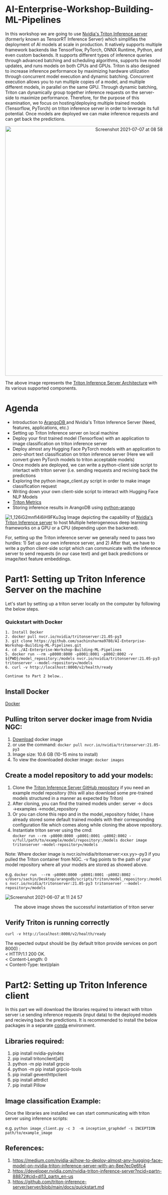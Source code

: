 # AI-Enterprise-Workshop-Building-ML-Pipelines
In this workshop we are going to use [Nvidia's Triton Inference server](https://developer.nvidia.com/nvidia-triton-inference-server?ncid=partn-88872#cid=dl13_partn_en-us) (formerly known as TensorRT Inference Server) 
which simplifies the deployment of AI models at scale in production. It natively supports multiple framework backends like TensorFlow, PyTorch, ONNX Runtime, Python, and even custom backends. It supports different types of inference queries through advanced batching and scheduling algorithms, supports live model updates, and runs models on both CPUs and GPUs. Triton is also designed to increase inference performance by maximizing hardware utilization through concurrent model execution and dynamic batching. Concurrent execution allows you to run multiple copies of a model, and multiple different models, in parallel on the same GPU. Through dynamic batching, Triton can dynamically group together inference requests on the server-side to maximize performance. Therefore, for the purpose of this examination, we focus on hosting/deploying multiple trained models (Tensorflow, PyTorch) on triton inference server in order to leverage its full potential. Once models are deployed we can make inference requests and can get back the predictions. 

<center> <img width="797" alt="Screenshot 2021-07-07 at 08 58 50" src="https://user-images.githubusercontent.com/40523048/124829341-cb9bff80-df78-11eb-99ef-9b650010b039.png"> </center>

 The above image represents the [Triton Inference Server Architecture](https://developer.nvidia.com/blog/simplifying-ai-inference-in-production-with-triton/) with its various supported components.


# Agenda
<ul> 
<li> Introduction to <a href="https://www.arangodb.com/"> ArangoDB </a> and Nvidia's Triton Inference Server (Need, features, applications, etc.) </li> 
<li> Setting up Triton Inference server on local machine </li> 
<li> Deploy your first trained model (Tensorflow) with an application to image classification on triton inference server </li> 
<li> Deploy almost any Hugging Face PyTorch models with an application to zero-short text classification on triton inference server (Here we will convert given PyTorch models to triton acceptable models) </li> 
<li> Once models are deployed, we can write a python-client side script to intertact with triton server (i.e. sending requests and reciving back the predictions </li> 
<li>  Exploring the python image_client.py script in order to make image classification request </li> 
<li> Writing down your own client-side script to interact with Hugging Face NLP Models </li> 
<li>  <a href="https://github.com/triton-inference-server/server/blob/main/docs/metrics.md"> Triton Metrics</a> </li> 
<li> Storing inference results in ArangoDB using <a href="https://github.com/joowani/python-arango"> python-arango</a> 
</ul>



![1_126iG2mnfl4i6iH9FKu3sg](https://user-images.githubusercontent.com/40523048/120965914-c4a98380-c765-11eb-86f0-eb2ce2574e97.png)
Image depicting the capability of [Nvidia's Triton Inference server](https://developer.nvidia.com/nvidia-triton-inference-server?ncid=partn-88872#cid=dl13_partn_en-us) to host Multiple heterogeneous deep learning frameworks on a GPU or a CPU (depending upon the backened).

For, setting up the Triton inference server we generally need to pass two hurdles: 1) Set up our own inference server, and 2) After that, we have to write a python client-side script which can communicate with the inference server to send requests (in our case text) and get back predictions or image/text feature embeddings.

# Part1: Setting up Triton Inference Server on the machine
Let's start by setting up a triton server locally on the computer by following the below steps.

### Quickstart with Docker
```
1. Install Docker
2. docker pull nvcr.io/nvidia/tritonserver:21.05-py3
3. git clone https://github.com/sachinsharma9780/AI-Enterprise-Workshop-Building-ML-Pipelines.git
4. cd ./AI-Enterprise-Workshop-Building-ML-Pipelines
5. docker run --rm -p8000:8000 -p8001:8001 -p8002:8002 -v ${PWD}/model_repository:/models nvcr.io/nvidia/tritonserver:21.05-py3 tritonserver --model-repository=/models
6. curl -v http://localhost:8000/v2/health/ready

Continue to Part 2 below..
```

## Install Docker
[Docker](https://docs.docker.com/get-docker/)

## Pulling triton server docker image from Nvidia NGC:
1. [Download](https://ngc.nvidia.com/catalog/containers/nvidia:tritonserver/) docker image
2. or use the command: 
``` docker pull nvcr.io/nvidia/tritonserver:21.05-py3 ```
4. Image size: 10.6 GB (10-15 mins to install) 
5. To view the downloaded docker image: 
``` docker images ```

## Create a model repository to add your models:
1. Clone the [Triton Inference Server GitHub repository](https://github.com/triton-inference-server/server.git
) if you need an example model repository (this will also download some pre-trained models structured in a manner as expected by Triton)
2. After cloning, you can find the trained models under: server → docs →examples →model_repository
3. Or you can clone this repo and in the model_repository folder, I have already stored some default trained models with their corresponding configuration file which comes along while cloning the above repository.
4. Instantiate triton server using the cmd: </br>
``` docker run --rm -p8000:8000 -p8001:8001 -p8002:8002 -v/full/path/to/example/model/repository:/models docker image tritonserver —model-repository=/models ```

Note: Where docker image is nvcr.io/nvidia/tritonserver:<xx.yy>-py3 if you pulled the Triton container from NGC. -v flag points to the path of your model repository where all your models are stored as showed above.

e.g. ``` docker run  --rm -p8000:8000 -p8001:8001 -p8002:8002 -v/Users/sachin/Desktop/arangodb/scripts/triton/model_repository:/models nvcr.io/nvidia/tritonserver:21.05-py3 tritonserver --model-repository=/models ```


![Screenshot 2021-06-07 at 11 24 57](https://user-images.githubusercontent.com/40523048/120992588-0ac11000-c783-11eb-8fdb-43404f52f97b.png)
<center>The above image shows the successful instantiation of triton server</center>

## Verify Triton is running correctly

``` curl -v http://localhost:8000/v2/health/ready ```

The expected output should be (by default triton provide services on port 8000) : <br/>
< HTTP/1.1 200 OK. <br/>
< Content-Length: 0 <br/>
< Content-Type: text/plain <br/>


# Part2: Setting up Triton Inference client
In this part we will download the libraries required to interact with triton server i.e sending inference requests (input data) to the deployed models and recieving back the predictions.
It is recommended to install the below packages in a separate [conda](https://docs.conda.io/projects/conda/en/latest/index.html) environment.
## Libraries required:
  1. pip install nvidia-pyindex
  2. pip install tritonclient[all]
  3. python -m pip install grpcio
  4. python -m pip install grpcio-tools
  5. pip install geventhttpclient
  6. pip install attrdict
  7. pip install Pillow

## Image classification Example:
Once the libraries are installed we can start communicating with triton server using inference scripts:

e.g. ``` python image_client.py -c 3  -m inception_graphdef -s INCEPTION path/to/example_image ```

## References:
1. https://medium.com/nvidia-ai/how-to-deploy-almost-any-hugging-face-model-on-nvidia-triton-inference-server-with-an-8ee7ec0e6fc4
2. https://developer.nvidia.com/nvidia-triton-inference-server?ncid=partn-88872#cid=dl13_partn_en-us
3. https://github.com/triton-inference-server/server/blob/main/docs/quickstart.md
